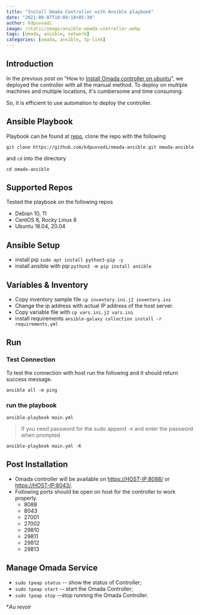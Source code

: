 ```yaml
---
title: "Install Omada Controller with Ansible playbook"
date: "2021-09-07T10:09:18+05:30"
author: kdpuvvadi
image: /static/image/ansible-omada-controller.webp
tags: [omada, ansible, network]
categories: [omada, ansible, tp-link]
---
```


## Introduction

In the previous post on "How to [Install Omada controller on ubuntu](/posts/omada-sdn-controller-ubuntu/)", we deployed the controller with all the manual method. To deploy on multiple machines and multiple locations, it's cumbersome and time consuming.

So, it is efficient to use automation to deploy the controller.

## Ansible Playbook

Playbook can be found at [repo](https://github.com/kdpuvvadi/omada-ansible), clone the repo with the following

```shell
git clone https://github.com/kdpuvvadi/omada-ansible.git omada-ansible
```

and `cd` into the directory

```shell
cd omada-ansible
```

## Supported Repos

Tested the playbook on the following repos

* Debian 10, 11
* CentOS 8, Rocky Linux 8
* Ubuntu 18.04, 20.04

## Ansible Setup

* install pip `sudo apt install python3-pip -y`
* install ansible with pip `python3 -m pip install ansible`

## Variables & Inventory

* Copy inventory sample file `cp inventory.ini.j2 inventory.ini`
* Change the ip address with actual IP address of the host server.
* Copy variable file with `cp vars.ini.j2 vars.ini`
* install requirements `ansible-galaxy collection install -r requirements.yml`

## Run

### Test Connection

To test the connection with host run the following and it should return success message.

```shell
ansible all -m ping
```

### run the playbook

```shell
ansible-playbook main.yml
```

> If you need password for the sudo append `-K` and enter the password when prompted

```shell
ansible-playbook main.yml -K
```

## Post Installation

* Omada controller will be available on <https://HOST-IP:8088/> or <https://HOST-IP:8043/>.
* Following ports should be open on host for the controller to work properly.
  * 8088
  * 8043
  * 27001
  * 27002
  * 29810
  * 29811
  * 29812
  * 29813

## Manage Omada Service

* `sudo tpeap status` -- show the status of Controller;
* `sudo tpeap start` -- start the Omada Controller;
* `sudo tpeap stop` --stop running the Omada Controller.

**Au revoir*

